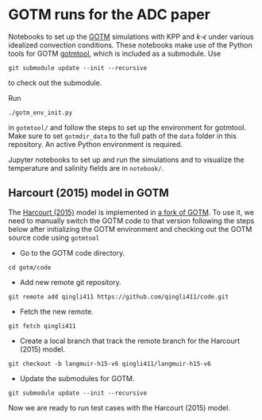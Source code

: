 # GOTM runs for the ADC paper

Notebooks to set up the [GOTM](https://gotm.net/portfolio/) simulations with KPP and $k$-$\epsilon$ under various idealized convection conditions.
These notebooks make use of the Python tools for GOTM [gotmtool](https://github.com/qingli411/gotmtool), which is included as a submodule.
Use
```
git submodule update --init --recursive
```
to check out the submodule.

Run
```
./gotm_env_init.py
```
in `gotmtool/` and follow the steps to set up the environment for gotmtool.
Make sure to set `gotmdir_data` to the full path of the `data` folder in this repository.
An active Python environment is required.

Jupyter notebooks to set up and run the simulations and to visualize the temperature and salinity fields are in `notebook/`.

## Harcourt (2015) model in GOTM

The [Harcourt (2015)](https://doi.org/10.1175/JPO-D-14-0046.1) model is implemented in [a fork of GOTM](https://github.com/qingli411/code/tree/langmuir-h15-v6). To use it, we need to manually switch the GOTM code to that version  following the steps below after initializing the GOTM environment and checking out the GOTM source code using `gotmtool`

* Go to the GOTM code directory.
```
cd gotm/code
```

* Add new remote git repository.
```
git remote add qingli411 https://github.com/qingli411/code.git
```

* Fetch the new remote.
```
git fetch qingli411
```

* Create a local branch that track the remote branch for the Harcourt (2015) model.
```
git checkout -b langmuir-h15-v6 qingli411/langmuir-h15-v6
```

* Update the submodules for GOTM.
```
git submodule update --init --recursive
```

Now we are ready to run test cases with the Harcourt (2015) model.
